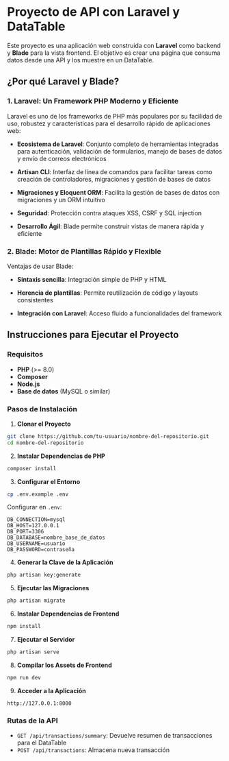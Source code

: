 # Proyecto de API con Laravel y DataTable

Este proyecto es una aplicación web construida con **Laravel** como backend y **Blade** para la vista frontend. El objetivo es crear una página que consuma datos desde una API y los muestre en un DataTable.

## ¿Por qué Laravel y Blade?

### 1. **Laravel: Un Framework PHP Moderno y Eficiente**

Laravel es uno de los frameworks de PHP más populares por su facilidad de uso, robustez y características para el desarrollo rápido de aplicaciones web:

- **Ecosistema de Laravel**: Conjunto completo de herramientas integradas para autenticación, validación de formularios, manejo de bases de datos y envío de correos electrónicos
  
- **Artisan CLI**: Interfaz de línea de comandos para facilitar tareas como creación de controladores, migraciones y gestión de bases de datos
  
- **Migraciones y Eloquent ORM**: Facilita la gestión de bases de datos con migraciones y un ORM intuitivo

- **Seguridad**: Protección contra ataques XSS, CSRF y SQL injection

- **Desarrollo Ágil**: Blade permite construir vistas de manera rápida y eficiente

### 2. **Blade: Motor de Plantillas Rápido y Flexible**

Ventajas de usar Blade:

- **Sintaxis sencilla**: Integración simple de PHP y HTML
  
- **Herencia de plantillas**: Permite reutilización de código y layouts consistentes

- **Integración con Laravel**: Acceso fluido a funcionalidades del framework

## Instrucciones para Ejecutar el Proyecto

### Requisitos

- **PHP** (>= 8.0)
- **Composer**
- **Node.js**
- **Base de datos** (MySQL o similar)

### Pasos de Instalación

1. **Clonar el Proyecto**
```bash
git clone https://github.com/tu-usuario/nombre-del-repositorio.git
cd nombre-del-repositorio
```

2. **Instalar Dependencias de PHP**
```bash
composer install
```

3. **Configurar el Entorno**
```bash
cp .env.example .env
```

Configurar en `.env`:
```dotenv
DB_CONNECTION=mysql
DB_HOST=127.0.0.1
DB_PORT=3306
DB_DATABASE=nombre_base_de_datos
DB_USERNAME=usuario
DB_PASSWORD=contraseña
```

4. **Generar la Clave de la Aplicación**
```bash
php artisan key:generate
```

5. **Ejecutar las Migraciones**
```bash
php artisan migrate
```

6. **Instalar Dependencias de Frontend**
```bash
npm install
```

7. **Ejecutar el Servidor**
```bash
php artisan serve
```

8. **Compilar los Assets de Frontend**
```bash
npm run dev
```

9. **Acceder a la Aplicación**
```
http://127.0.0.1:8000
```

### Rutas de la API

- `GET /api/transactions/summary`: Devuelve resumen de transacciones para el DataTable
- `POST /api/transactions`: Almacena nueva transacción